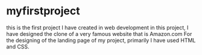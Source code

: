 # myfirstproject
this is the first project I have created in web development
in this project, I have designed the clone of a very famous website that is Amazon.com
For the designing of the landing page of my project, primarily I have used HTML and CSS.
